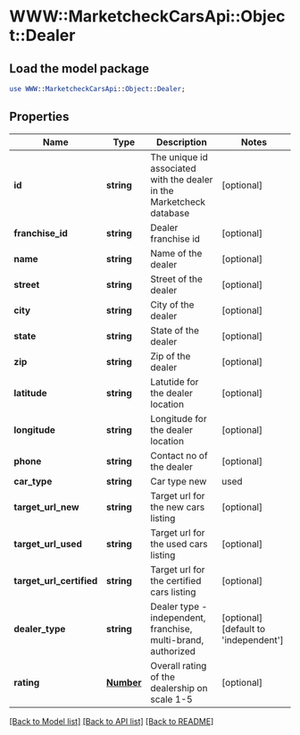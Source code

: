 # WWW::MarketcheckCarsApi::Object::Dealer

## Load the model package
```perl
use WWW::MarketcheckCarsApi::Object::Dealer;
```

## Properties
Name | Type | Description | Notes
------------ | ------------- | ------------- | -------------
**id** | **string** | The unique id associated with the dealer in the Marketcheck database | [optional] 
**franchise_id** | **string** | Dealer franchise id | [optional] 
**name** | **string** | Name of the dealer | [optional] 
**street** | **string** | Street of the dealer | [optional] 
**city** | **string** | City of the dealer | [optional] 
**state** | **string** | State of the dealer | [optional] 
**zip** | **string** | Zip of the dealer | [optional] 
**latitude** | **string** | Latutide for the dealer location | [optional] 
**longitude** | **string** | Longitude for the dealer location | [optional] 
**phone** | **string** | Contact no of the dealer | [optional] 
**car_type** | **string** | Car type new|used|certified | [optional] 
**target_url_new** | **string** | Target url for the new cars listing | [optional] 
**target_url_used** | **string** | Target url for the used cars listing | [optional] 
**target_url_certified** | **string** | Target url for the certified cars listing | [optional] 
**dealer_type** | **string** | Dealer type - independent, franchise, multi-brand, authorized | [optional] [default to &#39;independent&#39;]
**rating** | [**Number**](Number.md) | Overall rating of the dealership on scale 1-5 | [optional] 

[[Back to Model list]](../README.md#documentation-for-models) [[Back to API list]](../README.md#documentation-for-api-endpoints) [[Back to README]](../README.md)


